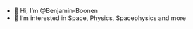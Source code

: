 - 👋 Hi, I’m @Benjamin-Boonen
- 👀 I’m interested in Space, Physics, Spacephysics and more

<!---
Benjamin-Boonen/Benjamin-Boonen is a ✨ special ✨ repository because its `README.md` (this file) appears on your GitHub profile.
You can click the Preview link to take a look at your changes.
--->

